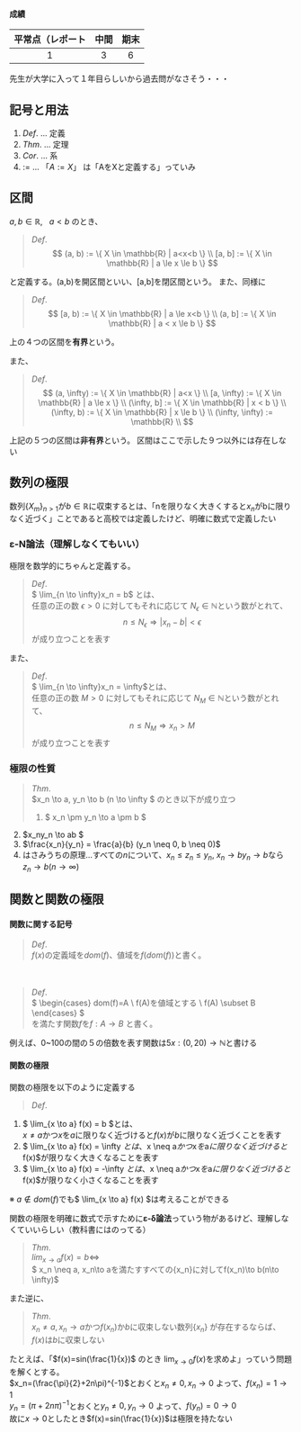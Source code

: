 
#### 成績　

平常点（レポート  | 中間  |  期末
:--:|:---:|:--:
1  | 3  |  6

先生が大学に入って１年目らしいから過去問がなさそう・・・

## 記号と用法
1. $Def.$ ... 定義
2. $Thm.$ ... 定理
3. $Cor.$ ... 系
4. $:=$  ... 「$A := X$」 は「AをXと定義する」っていみ

## 区間  
$a,b \in \mathbb{R},~~~ a < b$ のとき、  
> $Def.$
> $$ (a, b) :=  \{ X \in \mathbb{R} | a<x<b \} \\
[a, b] :=  \{ X \in \mathbb{R} | a \le x \le b \} $$

と定義する。(a,b)を開区間といい、[a,b]を閉区間という。
また、同様に  

> $Def.$
> $$ [a, b) :=  \{ X \in \mathbb{R} | a \le x<b \} \\
(a, b] :=  \{ X \in \mathbb{R} | a < x \le b \} $$

上の４つの区間を**有界**という。  


また、
> $Def.$
$$ (a, \infty) :=  \{ X \in \mathbb{R} | a<x \} \\
[a, \infty) :=  \{ X \in \mathbb{R} | a \le x \} \\
(\infty, b] :=  \{ X \in \mathbb{R} | x < b \} \\
(\infty, b) :=  \{ X \in \mathbb{R} | x \le b \} \\
(\infty, \infty) :=  \mathbb{R} \\  
$$


上記の５つの区間は**非有界**という。
区間はここで示した９つ以外には存在しない

## 数列の極限
数列$\{X_m\}_{n>1}$が$b\in \mathbb{R}$に収束するとは、「nを限りなく大きくすると$x_n$がbに限りなく近づく」ことであると高校では定義したけど、明確に数式で定義したい

### ε-N論法（理解しなくてもいい）
極限を数学的にちゃんと定義する。  
> $Def.$  
> $ \lim_{n \to \infty}x_n = b$ とは、  
> 任意の正の数 $\epsilon>0$ に対してもそれに応じて $N_\epsilon \in \mathbb{N}$という数がとれて、
$$n \le N_\epsilon \Rightarrow |x_n - b|<\epsilon$$
 が成り立つことを表す
 
 
また、
> $Def.$  
>$ \lim_{n \to \infty}x_n = \infty$とは、  
> 任意の正の数 $M>0$ に対してもそれに応じて $N_M \in \mathbb{N}$という数がとれて、
$$n \le N_M \Rightarrow x_n > M$$
 が成り立つことを表す
 
### 極限の性質
> $Thm.$  
$x_n \to a, y_n \to b (n \to \infty $ のとき以下が成り立つ  
> 1. $ x_n \pm y_n \to a \pm b $ 
2. $x_ny_n \to ab $
3. $\frac{x_n}{y_n} = \frac{a}{b} (y_n \neq 0, b \neq 0)$
4. はさみうちの原理...すべての$n$について、$x_n \le z_n \le y_n, ~ x_n \to b y_n \to b$なら$z_n \to b ( n \to \infty)$ 

## 関数と関数の極限
#### 関数に関する記号
> $Def.$  
> $f(x)$の定義域を$dom(f)$、値域を$f(dom(f))$と書く。  

　

> $Def.$  
> $ \begin{cases}
dom(f)=A \\
f(A)を値域とする \\
f(A) \subset B
\end{cases} $   
を満たす関数$f$を$f:A \to B$ と書く。

例えば、0~100の間の５の倍数を表す関数は$5x:(0, 20) \to \mathbb{N}$と書ける

#### 関数の極限
関数の極限を以下のように定義する  
> $Def.$  
> 
1. $ \lim_{x \to a} f(x) = b $とは、  
$x \neq a$かつ$x$を$a$に限りなく近づけると$f(x)$が$b$に限りなく近づくことを表す
2. $ \lim_{x \to a} f(x) = \infty $とは、$x \neq a$かつ$x$を$a$に限りなく近づけると$f(x)$が限りなく大きくなることを表す
3. $ \lim_{x \to a} f(x) = -\infty $とは、$x \neq a$かつ$x$を$a$に限りなく近づけると$f(x)$が限りなく小さくなることを表す

※ $a \notin dom(f)$でも$ \lim_{x \to a} f(x) $は考えることができる

関数の極限を明確に数式で示すために**ε-δ論法**っていう物があるけど、理解しなくていいらしい（教科書にはのってる）

> $Thm.$  
> $lim_{x \to a}f(x) = b \Leftrightarrow$    
> $ x_n \neq a, x_n\to aを満たすすべての\{x_n\}に対してf(x_n)\to b(n\to \infty)$  

また逆に、

> $Thm.$  
> $x_n \neq a, x_n \to a$かつ$f(x_n)$か$b$に収束しない数列$\{x_n\}$ が存在するならば、$f(x)$は$b$に収束しない

たとえば、「$f(x)=sin(\frac{1}{x})$ のとき $\lim_{x \to 0}f(x)$を求めよ」っていう問題を解くとする。  
$x_n=(\frac{\pi}{2}+2n\pi)^{-1}$とおくと$x_n \neq 0,x_n \to 0$
よって、$f(x_n)=1 \to 1$  
$y_n=(\pi+2n\pi)^{-1}$とおくと$y_n \neq 0,y_n \to 0$
よって、$f(y_n)=0 \to 0$  
故に$x \to 0$としたとき$f(x)=sin(\frac{1}{x})$は極限を持たない